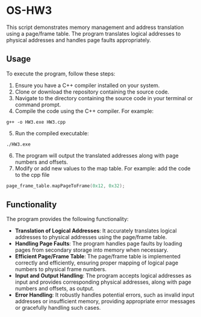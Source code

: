 # OS-HW3

This script demonstrates memory management and address translation using a page/frame table. The program translates logical addresses to physical addresses and handles page faults appropriately.

## Usage

To execute the program, follow these steps:

1. Ensure you have a C++ compiler installed on your system.
2. Clone or download the repository containing the source code.
3. Navigate to the directory containing the source code in your terminal or command prompt.
4. Compile the code using the C++ compiler. For example:
```
g++ -o HW3.exe HW3.cpp
```
5. Run the compiled executable:
```
./HW3.exe
```
6. The program will output the translated addresses along with page numbers and offsets.
7. Modify or add new values to the map table. For example: add the code to the cpp file
```cpp
page_frame_table.mapPageToFrame(0x12, 0x32);
```

## Functionality

The program provides the following functionality:

- **Translation of Logical Addresses**: It accurately translates logical addresses to physical addresses using the page/frame table.
- **Handling Page Faults**: The program handles page faults by loading pages from secondary storage into memory when necessary.
- **Efficient Page/Frame Table**: The page/frame table is implemented correctly and efficiently, ensuring proper mapping of logical page numbers to physical frame numbers.
- **Input and Output Handling**: The program accepts logical addresses as input and provides corresponding physical addresses, along with page numbers and offsets, as output.
- **Error Handling**: It robustly handles potential errors, such as invalid input addresses or insufficient memory, providing appropriate error messages or gracefully handling such cases.
